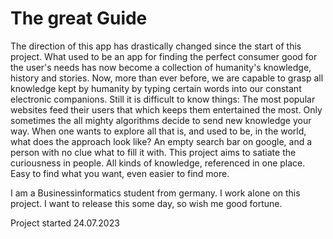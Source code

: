 # The great Guide
The direction of this app has drastically changed since the start of this project. What used to be an app for finding the perfect consumer good for the user's needs has now become a collection of humanity's knowledge, history and stories. 
Now, more than ever before, we are capable to grasp all knowledge kept by humanity by typing certain words into our constant electronic companions.
Still it is difficult to know things: The most popular websites feed their users that which keeps them entertained the most. Only sometimes the all mighty algorithms decide to send new knowledge your way. 
When one wants to explore all that is, and used to be, in the world, what does the approach look like? An empty search bar on google, and a person with no clue what to fill it with. 
This project aims to satiate the curiousness in people. All kinds of knowledge, referenced in one place. Easy to find what you want, even easier to find more.

I am a Businessinformatics student from germany. I work alone on this project. I want to release this some day, so wish me good fortune.

Project started 24.07.2023
